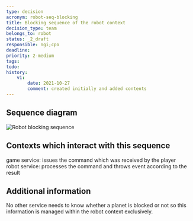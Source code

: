 ```yaml
---
type: decision
acronym: robot-seq-blocking
title: Blocking sequence of the robot context
decision_type: team
belongs_to: robot
status: _2_draft
responsible: ngi;cpo
deadline: 
priority: 2-medium
tags: 
todo: 
history:
    v1:
        date: 2021-10-27
        comment: created initially and added contents
---
```


## Sequence diagram

![Robot blocking sequence]()

## Contexts which interact with this sequence

game service: issues the command which was received by the player  
robot service: processes the command and throws event according to the result

## Additional information

No other service needs to know whether a planet is blocked or not so this information is managed within the robot context exclusively.

